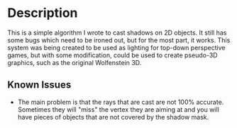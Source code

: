 # Description

This is a simple algorithm I wrote to cast shadows on 2D objects. It still has some bugs which need to be ironed
out, but for the most part, it works. This system was being created to be used as lighting for top-down perspective
games, but with some modification, could be used to create pseudo-3D graphics, such as the original Wolfenstein 3D.

## Known Issues

- The main problem is that the rays that are cast are not 100% accurate. Sometimes they will "miss" the vertex they are aiming at and you will have pieces of objects that are not covered by the shadow mask.
